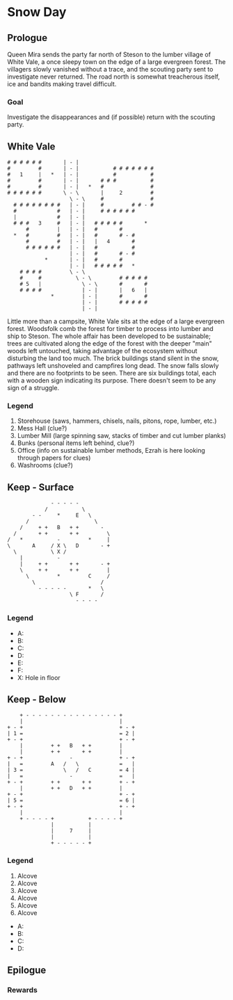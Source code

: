 # Snow Day

## Prologue
Queen Mira sends the party far north of Steson to the lumber village of White Vale, a once sleepy town on the edge of a large evergreen forest. The villagers slowly vanished without a trace, and the scouting party sent to investigate never returned. The road north is somewhat treacherous itself, ice and bandits making travel difficult.

### Goal
Investigate the disappearances and (if possible) return with the scouting party.

## White Vale
```
# # # # # #       | - |                        
#         #       | - |           # # # # # # #
#   1     |   *   | - |           #           #
#         #       | - |       # # #           #
#         #       | - |   *   #               #
# # # # # #       \ - \       |     2         #
                    \ - \     #               #
  # # # # # # # #   | - |     #         # # - #
  #             #   | - |     # # # # # #      
  |             #   | - |                      
  # # #   3     #   | - |   # # # # #       *  
      #         |   | - |   #       #          
  *   #         #   | - |   #       # - #      
      #         #   | - |   |   4       #      
      # # # # # #   | - |   #           #      
                    | - |   #       # - #      
            *       | - |   #       #          
                    | - |   # # # # #   *      
    # # # #         \ - \                      
    #     #           \ - \         # # # # #  
    # 5   |             \ - \       #       #  
    # # # #             | - |       |   6   |  
              *         | - |       #       #  
                        | - |       # # # # #  
                        | - |                  
```

Little more than a campsite, White Vale sits at the edge of a large evergreen forest. Woodsfolk comb the forest for timber to process into lumber and ship to Steson. The whole affair has been developed to be sustainable; trees are cultivated along the edge of the forest with the deeper "main" woods left untouched, taking advantage of the ecosystem without disturbing the land too much. The brick buildings stand silent in the snow, pathways left unshoveled and campfires long dead. The snow falls slowly and there are no footprints to be seen. There are six buildings total, each with a wooden sign indicating its purpose. There doesn't seem to be any sign of a struggle.

### Legend
1. Storehouse (saws, hammers, chisels, nails, pitons, rope, lumber, etc.)
2. Mess Hall (clue?)
3. Lumber Mill (large spinning saw, stacks of timber and cut lumber planks)
4. Bunks (personal items left behind, clue?)
5. Office (info on sustainable lumber methods, Ezrah is here looking through papers for clues)
6. Washrooms (clue?)

## Keep - Surface
```
              - - - - -               
            /           \             
        - -     *     E   \           
      /                     \         
    /     + +   B   + +       -       
  /       + +       + +         \     
/   *           -         *     |     
\       A     / X \   D       - +     
  \           \ X /                   
    |           -                     
    |     + +       + +       - +     
    \     + +       + +         |     
      \         *         C     /     
        \                     /       
          - - - - -       *   \       
                    \ F       /       
                      - - - -         
```

### Legend
- A: 
- B: 
- C: 
- D: 
- E: 
- F: 
- X: Hole in floor

## Keep - Below
```
    + - - - - - - - - - - - - - - - +      
    |                               |      
+ - +                               + - +  
| 1 =                               = 2 |  
+ - +                               + - +  
    |         + +   B   + +         |      
    |         + +       + +         |      
+ - +               -               + - +  
|   =         A   /   \             =   |  
| 3 =             \   /   C         = 4 |  
|   =               -               =   |  
+ - +         + +       + +         + - +  
    |         + +   D   + +         |      
+ - +                               + - +  
| 5 =                               = 6 |  
+ - +                               + - +  
    |                               |      
    + - - - - +           + - - - - +      
              |           |                
              |     7     |                
              |           |                
              + - - - - - +                
```

### Legend
1. Alcove
2. Alcove
3. Alcove
4. Alcove
5. Alcove
6. Alcove
- A: 
- B: 
- C: 
- D: 

## Epilogue


### Rewards
